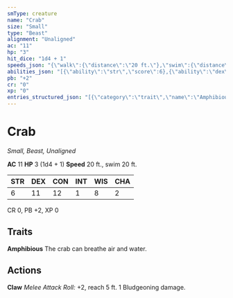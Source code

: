 ```yaml
---
smType: creature
name: "Crab"
size: "Small"
type: "Beast"
alignment: "Unaligned"
ac: "11"
hp: "3"
hit_dice: "1d4 + 1"
speeds_json: "{\"walk\":{\"distance\":\"20 ft.\"},\"swim\":{\"distance\":\"20 ft.\"}}"
abilities_json: "[{\"ability\":\"str\",\"score\":6},{\"ability\":\"dex\",\"score\":11},{\"ability\":\"con\",\"score\":12},{\"ability\":\"int\",\"score\":1},{\"ability\":\"wis\",\"score\":8},{\"ability\":\"cha\",\"score\":2}]"
pb: "+2"
cr: "0"
xp: "0"
entries_structured_json: "[{\"category\":\"trait\",\"name\":\"Amphibious\",\"text\":\"The crab can breathe air and water.\"},{\"category\":\"action\",\"name\":\"Claw\",\"text\":\"*Melee Attack Roll:* +2, reach 5 ft. 1 Bludgeoning damage.\"}]"
---
```


# Crab
*Small, Beast, Unaligned*

**AC** 11
**HP** 3 (1d4 + 1)
**Speed** 20 ft., swim 20 ft.

| STR | DEX | CON | INT | WIS | CHA |
| --- | --- | --- | --- | --- | --- |
| 6 | 11 | 12 | 1 | 8 | 2 |

CR 0, PB +2, XP 0

## Traits

**Amphibious**
The crab can breathe air and water.

## Actions

**Claw**
*Melee Attack Roll:* +2, reach 5 ft. 1 Bludgeoning damage.
